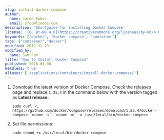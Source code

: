 ```yaml
---
slug: install-docker-compose
author:
  name: Jared Kobos
  email: sfoo@linode.com
description: 'Shortguide for installing Docker Compose'
license: '[CC BY-ND 4.0](https://creativecommons.org/licenses/by-nd/4.0)'
keywords: ["docker", "docker compose", "container"]
tags: ["container","docker"]
modified: 2012-11-29
modified_by:
  name: Sam Foo
title: "How to Install Docker Compose"
published: 2018-01-08
headless: true
aliases: ['/applications/containers/install-docker-compose/']
---
```


<!--- Installation instructions for Docker Compose -->

1. Download the latest version of Docker Compose. Check the [releases](https://github.com/docker/compose/releases) page and replace `1.25.4` in the command below with the version tagged as **Latest release**:

    ```command
    sudo curl -L https://github.com/docker/compose/releases/download/1.25.4/docker-compose-`uname -s`-`uname -m` -o /usr/local/bin/docker-compose
    ```

1. Set file permissions:

    ```command
    sudo chmod +x /usr/local/bin/docker-compose
    ```
